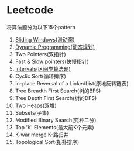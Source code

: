 # Leetcode
将算法题分为以下15个pattern

1. [Sliding Windows(滑动窗)](SlidingWindows)
2. [Dynamic Programming(动态规划)](DynamicProgramming)
3. Two Pointers(双指针)
4. Fast & Slow pointers(快慢指针)
5. [Intervals(区间类算法题)](Intervals)
6. Cyclic Sort(循环排序)
7. In-place Reversal of a LinkedList(原地反转链表)
8. Tree Breadth First Search(树的BFS)
9. Tree Depth First Search(树的DFS)
10. Two Heaps(双堆)
11. Subsets(子集)
12. Modified Binary Search(变种二分)
13. Top 'K' Elements(最大前K个元素)
14. K-war merge K-路归并
15. Topological Sort(拓扑排序)